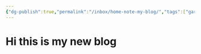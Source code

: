 ```yaml
---
{"dg-publish":true,"permalink":"/inbox/home-note-my-blog/","tags":["gardenEntry"]}
---
```


# Hi this is my new blog
